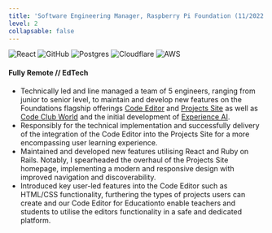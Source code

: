 ```yaml
---
title: 'Software Engineering Manager, Raspberry Pi Foundation (11/2022 - Present)'
level: 2
collapsable: false
---
```

![React](https://img.shields.io/badge/react-%2320232a.svg?style=for-the-badge&logo=react&logoColor=%2361DAFB)
![GitHub](https://img.shields.io/badge/github-%23121011.svg?style=for-the-badge&logo=github&logoColor=white)
![Postgres](https://img.shields.io/badge/postgres-%23316192.svg?style=for-the-badge&logo=postgresql&logoColor=white)
![Cloudflare](https://img.shields.io/badge/Cloudflare-F38020?style=for-the-badge&logo=Cloudflare&logoColor=white)
![AWS](https://img.shields.io/badge/AWS-%23FF9900.svg?style=for-the-badge&logo=amazon-aws&logoColor=white)

#### Fully Remote // EdTech

- Technically led and line managed a team of 5 engineers, ranging from junior to senior level, to maintain and develop new features on the Foundations flagship offerings [Code Editor](https://editor.raspberrypi.org) and [Projects Site](https://projects.raspberrypi.org/) as well as [Code Club World](https://codeclubworld.org/) and the initial development of [Experience AI](https://experience-ai.org).
- Responsibly for the technical implementation and successfully delivery of the integration of the Code Editor into the Projects Site for a more encompassing user learning experience.
- Maintained and developed new features utilising React and Ruby on Rails. Notably, I spearheaded the overhaul of the Projects Site homepage, implementing a modern and responsive design with improved navigation and discoverability.
- Introduced key user-led features into the Code Editor such as HTML/CSS functionality, furthering the types of projects users can create and our Code Editor for Educationto enable teachers and students to utilise the editors functionality in a safe and dedicated platform.
